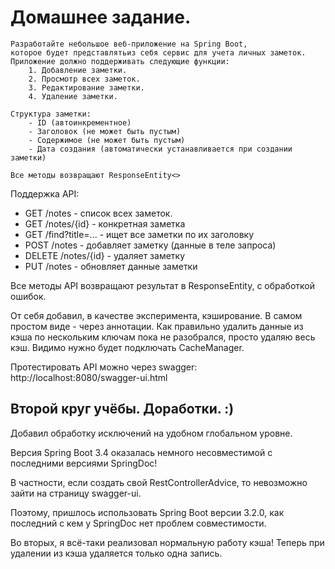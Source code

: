 # Домашнее задание.

```text
Разработайте небольшое веб-приложение на Spring Boot, 
которое будет представлятьиз себя сервис для учета личных заметок. 
Приложение должно поддерживать следующие функции:
    1. Добавление заметки. 
    2. Просмотр всех заметок. 
    3. Редактирование заметки. 
    4. Удаление заметки. 

Структура заметки: 
    - ID (автоинкрементное) 
    - Заголовок (не может быть пустым) 
    - Содержимое (не может быть пустым)
    - Дата создания (автоматически устанавливается при создании заметки)
    
Все методы возвращают ResponseEntity<>
```

Поддержка API:
- GET /notes - список всех заметок.
- GET /notes/{id} - конкретная заметка
- GET /find?title=... - ищет все заметки по их заголовку
- POST /notes - добавляет заметку (данные в теле запроса)
- DELETE /notes/{id} - удаляет заметку
- PUT /notes - обновляет данные заметки

Все методы API возвращают результат в ResponseEntity, с обработкой ошибок.

От себя добавил, в качестве эксперимента, кэширование. В самом простом виде - через аннотации. Как правильно
удалить данные из кэша по нескольким ключам пока не разобрался, просто удаляю весь кэш. Видимо 
нужно будет подключать CacheManager.

Протестировать API можно через swagger:
http://localhost:8080/swagger-ui.html



## Второй круг учёбы. Доработки. :) 

Добавил обработку исключений на удобном глобальном уровне.

Версия Spring Boot 3.4 оказалась немного несовместимой с последними версиями SpringDoc!

В частности, если создать свой RestControllerAdvice, то невозможно зайти на страницу swagger-ui.

Поэтому, пришлось использовать Spring Boot версии 3.2.0, как последний с кем у SpringDoc 
нет проблем совместимости.

Во вторых, я всё-таки реализовал нормальную работу кэша! Теперь при удалении из кэша 
удаляется только одна запись. 

